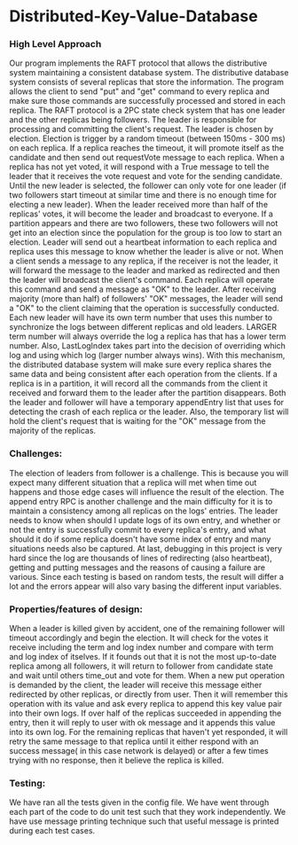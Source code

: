# Distributed-Key-Value-Database
### High Level Approach

Our program implements the RAFT protocol that allows the distributive system maintaining a consistent database system. The distributive database system consists of several replicas that store the information. The program allows the client to send "put" and "get" command to every replica and make sure those commands are successfully processed and stored in each replica. The RAFT protocol is a 2PC state check system that has one leader and the other replicas being followers. The leader is responsible for processing and committing the client's request. The leader is chosen by election. Election is trigger by a random timeout (between 150ms - 300 ms) on each replica. If a replica reaches the timeout, it will promote itself as the candidate and then send out requestVote message to each replica. When a replica has not yet voted, it will respond with a True message to tell the leader that it receives the vote request and vote for the sending candidate. Until the new leader is selected, the follower can only vote for one leader (if two followers start timeout at similar time and there is no enough time for electing a new leader). When the leader received more than half of the replicas' votes, it will become the leader and broadcast to everyone. If a partition appears and there are two followers, these two followers will not get into an election since the population for the group is too low to start an election. Leader will send out a heartbeat information to each replica and replica uses this message to know whether the leader is alive or not. When a client sends a message to any replica, if the receiver is not the leader, it will forward the message to the leader and marked as redirected and then the leader will broadcast the client's command. Each replica will operate this command and send a message as "OK" to the leader. After receiving majority (more than half) of followers' "OK" messages, the leader will send a "OK" to the client claiming that the operation is successfully conducted. Each new leader will have its own term number that uses this number to synchronize the logs between different replicas and old leaders. LARGER term number will always override the log a replica has that has a lower term number. Also, LastLogIndex takes part into the decision of overriding which log and using which log (larger number always wins). With this mechanism, the distributed database system will make sure every replica shares the same data and being consistent after each operation from the clients. If a replica is in a partition, it will record all the commands from the client it received and forward them to the leader after the partition disappears. Both the leader and follower will have a temporary appendEntry list that uses for detecting the crash of each replica or the leader. Also, the temporary list will hold the client's request that is waiting for the "OK" message from the majority of the replicas. 

### Challenges:

The election of leaders from follower is a challenge. This is because you will expect many different situation that a replica will met when time out happens and those edge cases will influence the result of the election. 
The append entry RPC is another challenge and the main difficulty for it is to maintain a consistency among all replicas on the logs' entries. The leader needs to know when should I update logs of its own entry, and whether or not the entry is successfully commit to every replica's entry, and what should it do if some replica doesn't have some index of entry and many situations needs also be captured. At last, debugging in this project is very hard since the log are thousands of lines of redirecting (also heartbeat), getting and putting messages and the reasons of causing a failure are various. Since each testing is based on random tests, the result will differ a lot and the errors appear will also vary basing the different input variables. 

### Properties/features of design:

When a leader is killed given by accident, one of the remaining follower will timeout accordingly and begin the election. It will check for the votes it receive including the term and log index number and compare with term and log index of itselves. If it founds out that it is not the most up-to-date replica among all followers, it will return to follower from candidate state and wait until others time_out and vote for them.
When a new put operation is demanded by the client, the leader will receive this message either redirected by other replicas, or directly from user. Then it will remember this operation with its value and ask every replica to append this key value pair into their own logs. If over half of the replicas succeeded in appending the entry, then it will reply to user with ok message and it appends this value into its own log. For the remaining replicas that haven't yet responded, it will retry the same message to that replica until it either respond with an success message( in this case network is delayed) or after a few times trying with no response, then it believe the replica is killed. 

### Testing:

We have ran all the tests given in the config file. We have went through each part of the code to do unit test such that they work independently. We have use message printing technique such that useful message is printed during each test cases.
